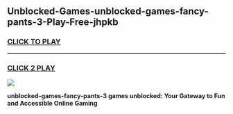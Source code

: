 
## Unblocked-Games-unblocked-games-fancy-pants-3-Play-Free-jhpkb
<h3>
<a href="https://premium76.site?title=unblocked-games-fancy-pants-3&ref=15A">CLICK TO PLAY</a></h3>
<hr>

<h3>
<a href="https://premium76.site?title=unblocked-games-fancy-pants-3&ref=15A">CLICK 2 PLAY</a>
  
</h3>

<a href="https://premium76.site?title=unblocked-games-fancy-pants-3&ref=15A"><img src="https://clearcache.store/games.png"></a>


**unblocked-games-fancy-pants-3 games unblocked: Your Gateway to Fun and Accessible Online Gaming**
